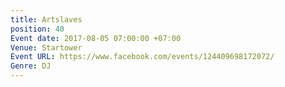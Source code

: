 ```yaml
---
title: Artslaves
position: 40
Event date: 2017-08-05 07:00:00 +07:00
Venue: Startower
Event URL: https://www.facebook.com/events/124409698172072/
Genre: DJ
---
```


